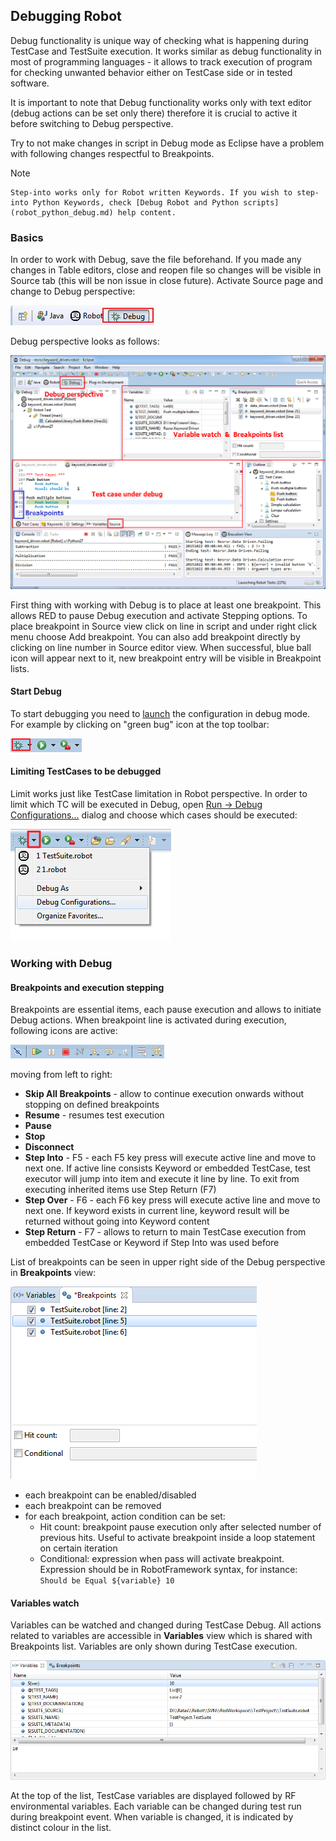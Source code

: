 ## Debugging Robot

Debug functionality is unique way of checking what is happening during
TestCase and TestSuite execution. It works similar as debug functionality in
most of programming languages - it allows to track execution of program for
checking unwanted behavior either on TestCase side or in tested software.

It is important to note that Debug functionality works only with text editor
(debug actions can be set only there) therefore it is crucial to active it
before switching to Debug perspective.

Try to not make changes in script in Debug mode as Eclipse have a problem with
following changes respectful to Breakpoints.

Note

    Step-into works only for Robot written Keywords. If you wish to step-into Python Keywords, check [Debug Robot and Python scripts](robot_python_debug.md) help content. 

### Basics

In order to work with Debug, save the file beforehand. If you made any changes
in Table editors, close and reopen file so changes will be visible in Source
tab (this will be non issue in close future). Activate Source page and change
to Debug perspective:

![](images/debug_1.png)

Debug perspective looks as follows:

![](images/debug_2.png)

First thing with working with Debug is to place at least one breakpoint. This
allows RED to pause Debug execution and activate Stepping options. To place
breakpoint in Source view click on line in script and under right click menu
choose Add breakpoint. You can also add breakpoint directly by clicking on
line number in Source editor view. When successful, blue ball icon will appear
next to it, new breakpoint entry will be visible in Breakpoint lists.

#### Start Debug

To start debugging you need to [launch](ui_elements.md) the configuration in
debug mode. For example by clicking on "green bug" icon at the top toolbar:

![](images/debug_3.png)

#### Limiting TestCases to be debugged

Limit works just like TestCase limitation in Robot perspective. In order to
limit which TC will be executed in Debug, open [ Run -> Debug
Configurations...](javascript:executeCommand\('org.eclipse.debug.ui.commands.OpenDebugConfigurations'\))
dialog and choose which cases should be executed:

![](images/debug_4.png)

### Working with Debug

#### Breakpoints and execution stepping

Breakpoints are essential items, each pause execution and allows to initiate
Debug actions. When breakpoint line is activated during execution, following
icons are active:

![](images/debug_5.png)

moving from left to right:

  * **Skip All Breakpoints** \- allow to continue execution onwards without stopping on defined breakpoints
  * **Resume** \- resumes test execution
  * **Pause**
  * **Stop**
  * **Disconnect**
  * **Step Into** \- F5 \- each F5 key press will execute active line and move to next one. If active line consists Keyword or embedded TestCase, test executor will jump into item and execute it line by line. To exit from executing inherited items use Step Return (F7)
  * **Step Over** \- F6 \- each F6 key press will execute active line and move to next one. If keyword exists in current line, keyword result will be returned without going into Keyword content
  * **Step Return** \- F7 \- allows to return to main TestCase execution from embedded TestCase or Keyword if Step Into was used before

List of breakpoints can be seen in upper right side of the Debug perspective
in **Breakpoints** view:

![](images/debug_breakpoints.png)

  * each breakpoint can be enabled/disabled
  * each breakpoint can be removed
  * for each breakpoint, action condition can be set: 
    * Hit count: breakpoint pause execution only after selected number of previous hits. Useful to activate breakpoint inside a loop statement on certain iteration
    * Conditional: expression when pass will activate breakpoint. Expression should be in RobotFramework syntax, for instance: `Should be Equal ${variable} 10`

#### Variables watch

Variables can be watched and changed during TestCase Debug. All actions
related to variables are accessible in **Variables** view which is shared with
Breakpoints list. Variables are only shown during TestCase execution.

![](images/debug_variables.png)

At the top of the list, TestCase variables are displayed followed by RF
environmental variables. Each variable can be changed during test run during
breakpoint event. When variable is changed, it is indicated by distinct colour
in the list.

